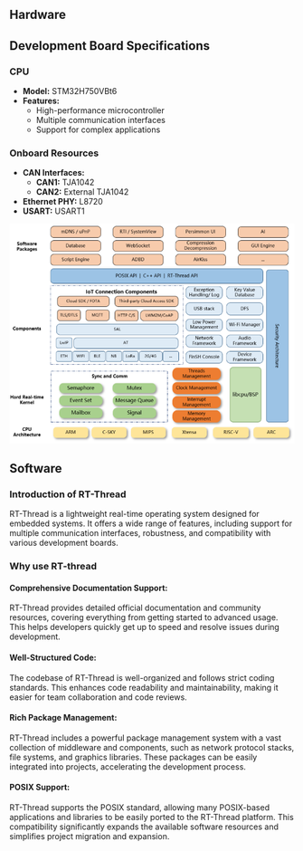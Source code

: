 ## Hardware
## Development Board Specifications

### CPU
- **Model:** STM32H750VBt6
- **Features:**
  - High-performance microcontroller
  - Multiple communication interfaces
  - Support for complex applications

### Onboard Resources

- **CAN Interfaces:**
  - **CAN1:** TJA1042
  - **CAN2:** External TJA1042
- **Ethernet PHY:** L8720
- **USART:** USART1

![image-20241122132949868](./${pics}/image-20241122132949868.png) 

## Software

### Introduction of RT-Thread

RT-Thread is a lightweight real-time operating system designed for embedded systems. It offers a wide range of features, including support for multiple communication interfaces, robustness, and compatibility with various development boards.

### Why use RT-thread
#### Comprehensive Documentation Support:

RT-Thread provides detailed official documentation and community resources, covering everything from getting started to advanced usage. This helps developers quickly get up to speed and resolve issues during development.

#### Well-Structured Code:

The codebase of RT-Thread is well-organized and follows strict coding standards. This enhances code readability and maintainability, making it easier for team collaboration and code reviews.

#### Rich Package Management:

RT-Thread includes a powerful package management system with a vast collection of middleware and components, such as network protocol stacks, file systems, and graphics libraries. These packages can be easily integrated into projects, accelerating the development process.

#### POSIX Support:

RT-Thread supports the POSIX standard, allowing many POSIX-based applications and libraries to be easily ported to the RT-Thread platform. This compatibility significantly expands the available software resources and simplifies project migration and expansion.